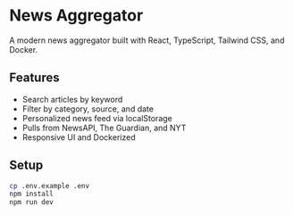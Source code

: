 # News Aggregator

A modern news aggregator built with React, TypeScript, Tailwind CSS, and Docker.

## Features

- Search articles by keyword
- Filter by category, source, and date
- Personalized news feed via localStorage
- Pulls from NewsAPI, The Guardian, and NYT
- Responsive UI and Dockerized

## Setup

```bash
cp .env.example .env
npm install
npm run dev
